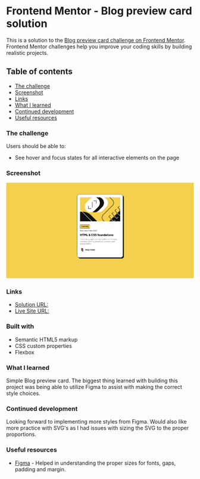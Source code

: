 # Frontend Mentor - Blog preview card solution

This is a solution to the [Blog preview card challenge on Frontend Mentor](https://www.frontendmentor.io/challenges/blog-preview-card-ckPaj01IcS). Frontend Mentor challenges help you improve your coding skills by building realistic projects.

## Table of contents

- [The challenge](#the-challenge)
- [Screenshot](#screenshot)
- [Links](#links)
- [What I learned](#what-i-learned)
- [Continued development](#continued-development)
- [Useful resources](#useful-resources)

### The challenge

Users should be able to:

- See hover and focus states for all interactive elements on the page

### Screenshot

![Preview](./assets/images/screenshot-blog-preview-card.png)

### Links

- [Solution URL:](https://your-solution-url.com)
- [Live Site URL:](https://lando241.github.io/blog-preview-card-frontend-mentor/)

### Built with

- Semantic HTML5 markup
- CSS custom properties
- Flexbox

### What I learned

Simple Blog preview card. The biggest thing learned with building this project was being able to utilize Figma to assist with making the correct style choices.

### Continued development

Looking forward to implementing more styles from Figma. Would also like more practice with SVG's as I had issues with sizing the SVG to the proper proportions.

### Useful resources

- [Figma](https://www.figma.com/) - Helped in understanding the proper sizes for fonts, gaps, padding and margin.

